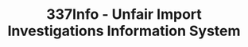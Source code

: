 ---
bigquery: https://console.cloud.google.com/bigquery?p=patents-public-data&d=usitc_investigations&page=dataset&project=sheets-management-319211
citation: US International Trade Commission 337Info Unfair Import Investigations Information
  System
contributors: US International Trade Comission
cost: None
description: US International Trade Commission 337Info Unfair Import Investigations
  Information System contains data on investigations done under Section 337. Section
  337 declares the infringement of certain statutory intellectual property rights
  and other forms of unfair competition in import trade to be unlawful practices.
  Most Section 337 investigations involve allegations of patent or registered trademark
  infringement.
documentation: FAQ and tutorial available on the site
last_edit: 04/08/2022, 13:59:50
location: https://pubapps2.usitc.gov/337external/
maintained_by: US International Trade Comission
schema_fields:
- title
- endDateMarkmanHearing
- finalIdOnViolationDue
- scheduledStartDateEvidHear
- teoIdIssueDate
- investigationType
- teoIdDueDate
- teoReliefGranted
- dateComplaintFiled
- currentActiveALJ
- currentStatus
- dateCreated
- startDateMarkmanHearing
- ouiiParticipation
- publication_number
- investigationNo
- dateOfPublicationFrNotice
- gcAttorney
- teoProceedingInvolved
- lastUpdated
- finalDetViolation
- copyrightNumbers
- cafcAppeals
- issueDateOtherNonFinal
- actualStartDateEvidHear
- finalDetNoViolation
- finalIdOnViolationIssue
- aljAssigned
- patentNumber
- actualEndDateEvidHear
- investigationTermDate
- patentNumbers
- respondent
- complainant
- trademarkNumbers
- id
- internalRemand
- ouiiAttorney
- markmanHearing
- htsNumbers
- invUnfairAct
- targetDate
- scheduledEndDateEvidHear
- docketNo
shortname: unfair_import_investigations
tags:
- import
- legal
- trade
timeframe: 2008-2021 (prior to 2008 downloadable as a JSON file)
title: 337Info - Unfair Import Investigations Information System
uuid: 2721f5ec-e599-4890-9265-9706719fc71e
---